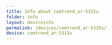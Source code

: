 ```yaml
---
title: Info about comtrend_ar-5315u
folder: info
layout: deviceinfo
permalink: /devices/comtrend_ar-5315u/
device: comtrend_ar-5315u
---
```

